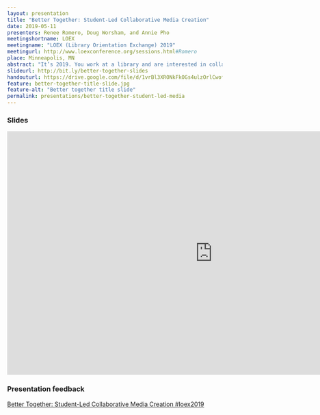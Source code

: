 ```yaml
---
layout: presentation
title: "Better Together: Student-Led Collaborative Media Creation"
date: 2019-05-11
presenters: Renee Romero, Doug Worsham, and Annie Pho
meetingshortname: LOEX
meetingname: "LOEX (Library Orientation Exchange) 2019"
meetingurl: http://www.loexconference.org/sessions.html#Romero
place: Minneapolis, MN
abstract: "It’s 2019. You work at a library and are interested in collaborating with campus partners to create interactive media. Maybe you have grand plans, maybe you aren’t sure where to start. Either way, this presentation will help you make those plans a reality. Join us to learn how a team of librarians without any formal experience in media production collaborate with a group of library student employees and campus partners to produce award-winning instruction, outreach, and reference media that is culturally responsive, student-centered, and relatable to the institution’s student body."
slideurl: http://bit.ly/better-together-slides
handouturl: https://drive.google.com/file/d/1vrBl3XRONkFkOGs4ulzOrlCwofTTlYi6/view?usp=sharing
feature: better-together-title-slide.jpg
feature-alt: "Better together title slide"
permalink: presentations/better-together-student-led-media
---
```

<h3>Slides</h3>
<iframe src="https://docs.google.com/presentation/d/e/2PACX-1vTvRRpaXi5uQkfCJRWkYPjAd3le7BseHdsweDOTpOU4moReIAa261RcOFBiMgK3FV0qPqjOR5PXVw7I/embed?start=false&loop=false&delayms=10000" frameborder="0" width="960" height="569" allowfullscreen="true" mozallowfullscreen="true" webkitallowfullscreen="true"></iframe>

<div class="row">
    <div class="8u 12u$(small)">
        <h3>Presentation feedback</h3>
        <a class="twitter-moment" href="https://twitter.com/i/moments/1127249559208562693?ref_src=twsrc%5Etfw">Better Together: Student-Led Collaborative Media Creation #loex2019</a>
        <script async src="https://platform.twitter.com/widgets.js" charset="utf-8"></script>
    </div>
</div>
